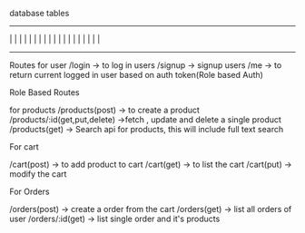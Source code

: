 database tables 

--------------------------------------------------------------------------------------------------------
|                                                                                                       |
|                                                                                                       |
|                                                                                                       |
|
|
|
|
|
|
|
|
|
|
|
|
|
________________________________________________________________________________________________________


Routes 
for user
/login -> to log in users
/signup -> signup users
/me -> to return current logged in user based on auth token(Role based Auth)


Role Based Routes

for products
/products(post) -> to create a product
/products/:id(get,put,delete) ->fetch , update and delete a single product
/products(get) -> Search api for products, this will include full text search

For cart

/cart(post) -> to add product to cart
/cart(get) -> to list the cart
/cart(put) -> modify the cart

For Orders

/orders(post) -> create a  order from the cart
/orders(get) -> list all orders of user
/orders/:id(get) -> list single order and it's products

